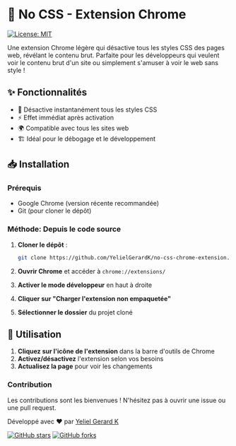 # 🎨 No CSS - Extension Chrome

[![License: MIT](https://img.shields.io/badge/License-MIT-yellow.svg)](https://opensource.org/licenses/MIT)

Une extension Chrome légère qui désactive tous les styles CSS des pages web, révélant le contenu brut. Parfaite pour les développeurs qui veulent voir le contenu brut d'un site ou simplement s'amuser à voir le web sans style !

## ✨ Fonctionnalités

- 🚫 Désactive instantanément tous les styles CSS
- ⚡ Effet immédiat après activation
- 🌍 Compatible avec tous les sites web
- 🏗️ Idéal pour le débogage et le développement

## 📥 Installation

### Prérequis
- Google Chrome (version récente recommandée)
- Git (pour cloner le dépôt)

### Méthode: Depuis le code source

1. **Cloner le dépôt** :
   ```bash
   git clone https://github.com/YelielGerardK/no-css-chrome-extension.git
   ```

2. **Ouvrir Chrome** et accéder à `chrome://extensions/`

3. **Activer le mode développeur** en haut à droite

4. **Cliquer sur "Charger l'extension non empaquetée"**

5. **Sélectionner le dossier** du projet cloné


## 🚀 Utilisation

1. **Cliquez sur l'icône de l'extension** dans la barre d'outils de Chrome
2. **Activez/désactivez** l'extension selon vos besoins
3. **Actualisez la page** pour voir les changements

### Contribution
Les contributions sont les bienvenues ! N'hésitez pas à ouvrir une issue ou une pull request.

Développé avec ❤️ par [Yeliel Gerard K](https://github.com/YelielGerardK)

[![GitHub stars](https://img.shields.io/github/stars/YelielGerardK/no-css-chrome-extension?style=social)](https://github.com/YelielGerardK/no-css-chrome-extension/stargazers)
[![GitHub forks](https://img.shields.io/github/forks/YelielGerardK/no-css-chrome-extension?style=social)](https://github.com/YelielGerardK/no-css-chrome-extension/network/members)
